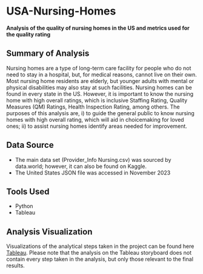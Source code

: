 # USA-Nursing-Homes
**Analysis of the quality of nursing homes in the US and metrics used for the quality rating**
## Summary of Analysis
Nursing homes are a type of long-term care facility for people who do not need to stay in a hospital, but, for medical reasons, cannot live on their own. Most nursing home residents are elderly, but younger adults with mental or physical disabilities may also stay at such facilities.
Nursing homes can be found in every state in the US. However, it is important to know the nursing home with high overall ratings, which is inclusive Staffing Rating, Quality Measures (QM) Ratings, Health Inspection Rating, among others.
The purposes of this analysis are, 
i) to guide the general public to know nursing homes with high overall rating, which will aid in choicemaking for loved ones;
ii) to assist nursing homes identify areas needed for improvement.
## Data Source
- The main data set (Provider_Info Nursing.csv) was sourced by data.world; however, it can also be found on Kaggle.
- The United States JSON file was accessed in November 2023
## Tools Used
- Python
- Tableau
## Analysis Visualization
Visualizations of the analytical steps taken in the project can be found here [Tableau](https://public.tableau.com/app/profile/comfort.omotuyole/viz/CFFinalProject_17012015208980/Story1?publish=yes).
Please note that the analysis on the Tableau storyboard does not contain every step taken in the analysis, but only those relevant to the final results.

